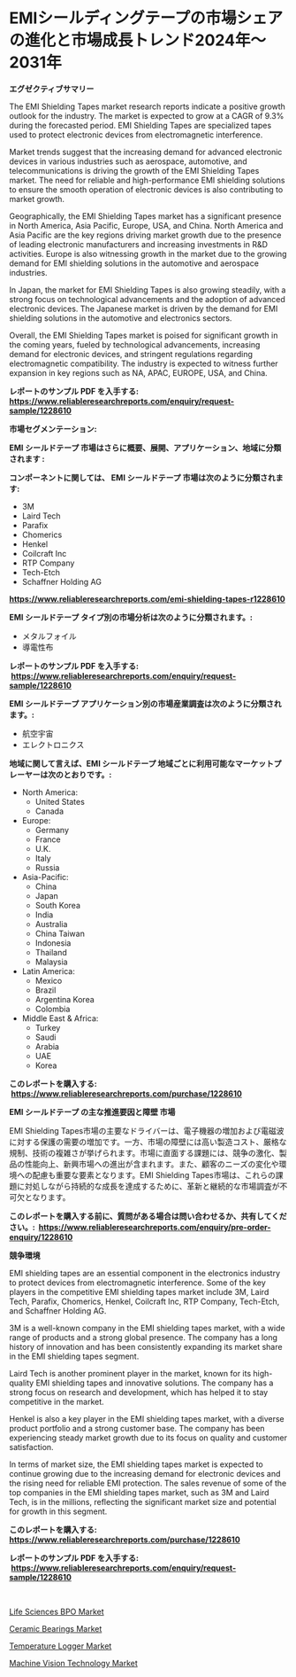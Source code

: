 <p><h1>EMIシールディングテープの市場シェアの進化と市場成長トレンド2024年〜2031年</h1></p><p><strong>エグゼクティブサマリー</strong></p>
<p><p>The EMI Shielding Tapes market research reports indicate a positive growth outlook for the industry. The market is expected to grow at a CAGR of 9.3% during the forecasted period. EMI Shielding Tapes are specialized tapes used to protect electronic devices from electromagnetic interference. </p><p>Market trends suggest that the increasing demand for advanced electronic devices in various industries such as aerospace, automotive, and telecommunications is driving the growth of the EMI Shielding Tapes market. The need for reliable and high-performance EMI shielding solutions to ensure the smooth operation of electronic devices is also contributing to market growth.</p><p>Geographically, the EMI Shielding Tapes market has a significant presence in North America, Asia Pacific, Europe, USA, and China. North America and Asia Pacific are the key regions driving market growth due to the presence of leading electronic manufacturers and increasing investments in R&D activities. Europe is also witnessing growth in the market due to the growing demand for EMI shielding solutions in the automotive and aerospace industries.</p><p>In Japan, the market for EMI Shielding Tapes is also growing steadily, with a strong focus on technological advancements and the adoption of advanced electronic devices. The Japanese market is driven by the demand for EMI shielding solutions in the automotive and electronics sectors.</p><p>Overall, the EMI Shielding Tapes market is poised for significant growth in the coming years, fueled by technological advancements, increasing demand for electronic devices, and stringent regulations regarding electromagnetic compatibility. The industry is expected to witness further expansion in key regions such as NA, APAC, EUROPE, USA, and China.</p></p>
<p><strong>レポートのサンプル PDF を入手する: <a href="https://www.reliableresearchreports.com/enquiry/request-sample/1228610">https://www.reliableresearchreports.com/enquiry/request-sample/1228610</a></strong></p>
<p><strong>市場セグメンテーション:</strong></p>
<p><strong> EMI シールドテープ 市場はさらに概要、展開、アプリケーション、地域に分類されます :</strong></p>
<p><strong>コンポーネントに関しては、 EMI シールドテープ 市場は次のように分類されます: &nbsp;</strong></p>
<p><ul><li>3M</li><li>Laird Tech</li><li>Parafix</li><li>Chomerics</li><li>Henkel</li><li>Coilcraft Inc</li><li>RTP Company</li><li>Tech-Etch</li><li>Schaffner Holding AG</li></ul></p>
<p><strong><a href="https://www.reliableresearchreports.com/emi-shielding-tapes-r1228610">https://www.reliableresearchreports.com/emi-shielding-tapes-r1228610</a></strong></p>
<p><strong> EMI シールドテープ タイプ別の市場分析は次のように分類されます。:</strong></p>
<p><ul><li>メタルフォイル</li><li>導電性布</li></ul></p>
<p><strong>レポートのサンプル PDF を入手する: &nbsp;<a href="https://www.reliableresearchreports.com/enquiry/request-sample/1228610">https://www.reliableresearchreports.com/enquiry/request-sample/1228610</a></strong></p>
<p><strong> EMI シールドテープ アプリケーション別の市場産業調査は次のように分類されます。:</strong></p>
<p><ul><li>航空宇宙</li><li>エレクトロニクス</li></ul></p>
<p><strong>地域に関して言えば、EMI シールドテープ 地域ごとに利用可能なマーケットプレーヤーは次のとおりです。:</strong></p>
<p><ul>
    <li>
        North America:
        <ul>
            <li>United States</li>
            <li>Canada</li>
        </ul>
    </li>
    <li>
        Europe:
        <ul>
            <li>Germany</li>
            <li>France</li>
            <li>U.K.</li>
            <li>Italy</li>
            <li>Russia</li>
        </ul>
    </li>
    <li>
        Asia-Pacific:
        <ul>
            <li>China</li>
            <li>Japan</li>
            <li>South Korea</li>
            <li>India</li>
            <li>Australia</li>
            <li>China Taiwan</li>
            <li>Indonesia</li>
            <li>Thailand</li>
            <li>Malaysia</li>
        </ul>
    </li>
    <li>
        Latin America:
        <ul>
            <li>Mexico</li>
            <li>Brazil</li>
            <li>Argentina Korea</li>
            <li>Colombia</li>
        </ul>
    </li>
    <li>
        Middle East & Africa:
        <ul>
            <li>Turkey</li>
            <li>Saudi</li>
            <li>Arabia</li>
            <li>UAE</li>
            <li>Korea</li>
        </ul>
    </li>
    </ul></p>
<p><strong>このレポートを購入する: &nbsp;<a href="https://www.reliableresearchreports.com/purchase/1228610">https://www.reliableresearchreports.com/purchase/1228610</a></strong></p>
<p><strong>EMI シールドテープ の主な推進要因と障壁 市場</strong></p>
<p><p>EMI Shielding Tapes市場の主要なドライバーは、電子機器の増加および電磁波に対する保護の需要の増加です。一方、市場の障壁には高い製造コスト、厳格な規制、技術の複雑さが挙げられます。市場に直面する課題には、競争の激化、製品の性能向上、新興市場への進出が含まれます。また、顧客のニーズの変化や環境への配慮も重要な要素となります。EMI Shielding Tapes市場は、これらの課題に対処しながら持続的な成長を達成するために、革新と継続的な市場調査が不可欠となります。</p></p>
<p><strong>このレポートを購入する前に、質問がある場合は問い合わせるか、共有してください。:&nbsp; <a href="https://www.reliableresearchreports.com/enquiry/pre-order-enquiry/1228610">https://www.reliableresearchreports.com/enquiry/pre-order-enquiry/1228610</a></strong></p>
<p><strong>競争環境</strong></p>
<p><p>EMI shielding tapes are an essential component in the electronics industry to protect devices from electromagnetic interference. Some of the key players in the competitive EMI shielding tapes market include 3M, Laird Tech, Parafix, Chomerics, Henkel, Coilcraft Inc, RTP Company, Tech-Etch, and Schaffner Holding AG.</p><p>3M is a well-known company in the EMI shielding tapes market, with a wide range of products and a strong global presence. The company has a long history of innovation and has been consistently expanding its market share in the EMI shielding tapes segment.</p><p>Laird Tech is another prominent player in the market, known for its high-quality EMI shielding tapes and innovative solutions. The company has a strong focus on research and development, which has helped it to stay competitive in the market.</p><p>Henkel is also a key player in the EMI shielding tapes market, with a diverse product portfolio and a strong customer base. The company has been experiencing steady market growth due to its focus on quality and customer satisfaction.</p><p>In terms of market size, the EMI shielding tapes market is expected to continue growing due to the increasing demand for electronic devices and the rising need for reliable EMI protection. The sales revenue of some of the top companies in the EMI shielding tapes market, such as 3M and Laird Tech, is in the millions, reflecting the significant market size and potential for growth in this segment.</p></p>
<p><strong>このレポートを購入する: &nbsp; <a href="https://www.reliableresearchreports.com/purchase/1228610">https://www.reliableresearchreports.com/purchase/1228610</a></strong></p>
<p><strong>レポートのサンプル PDF を入手する: &nbsp;<a href="https://www.reliableresearchreports.com/enquiry/request-sample/1228610">https://www.reliableresearchreports.com/enquiry/request-sample/1228610</a></strong><strong></strong></p>
<p>&nbsp;</p>
<p><p><a href="https://www.linkedin.com/pulse/life-sciences-bpo-market-size-outlook-forecast-2024-jmkxe?trackingId=ZyQcopD7GAwkjDXmkzOXaw%3D%3D">Life Sciences BPO Market</a></p><p><a href="https://github.com/guneycigdem35/Market-Research-Report-List-2/blob/main/ceramic-bearings-market.md">Ceramic Bearings Market</a></p><p><a href="https://github.com/biheemgalvinlouises6hokrh3h/Market-Research-Report-List-2/blob/main/temperature-logger-market.md">Temperature Logger Market</a></p><p><a href="https://www.linkedin.com/pulse/machine-vision-technology-market-comprehensive-assessment-fzfme?trackingId=XMMrnpxhrkWG0TuqhW594Q%3D%3D">Machine Vision Technology Market</a></p></p>